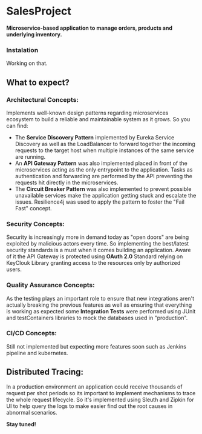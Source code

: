 # SalesProject

**Microservice-based application to manage orders, products and underlying inventory.**

### Instalation
Working on that.

## What to expect?

### Architectural Concepts:

Implements well-known design patterns regarding microservices ecosystem to build a reliable and maintainable system as it grows. So you can find:

- The **Service Discovery Pattern** implemented by Eureka Service Discovery as well as the LoadBalancer to forward together the incoming requests to the target host when multiple instances of the same service are running.
- An **API Gateway Pattern** was also implemented placed in front of the microservices acting as the only entrypoint to the application. Tasks as authentication and forwarding are performed by the API preventing the requests hit directly in the microservices.
- The **Circuit Breaker Pattern** was also implemented to prevent possible unavailable services make the application getting stuck and escalate the issues. Resilience4j was used to apply the pattern to foster the "Fail Fast" concept.

### Security Concepts:

Security is increasingly more in demand today as "open doors" are being exploited by malicious actors every time. So implementing the best/latest security standards is a must when it comes building an application.
Aware of it the API Gateway is protected using **OAuth 2.0** Standard relying on KeyClouk Library granting access to the resources only by authorized users.

### Quality Assurance Concepts:

As the testing plays an important role to ensure that new integrations aren't actually breaking the previous features as well as ensuring that everything is working as expected some **Integration Tests** were performed using JUnit and testContainers libraries to mock the databases used in "production".

### CI/CD Concepts:

Still not implemented but expecting more features soon such as Jenkins pipeline and kubernetes.

## Distributed Tracing:
In a production environment an application could receive thousands of request per shot periods so its important to implement mechanisms to trace the whole request lifecycle. So it's implemented using Sleuth and Zipkin for UI to help query the logs to make easier find out the root causes in abnormal scenarios.   


**Stay tuned!**
